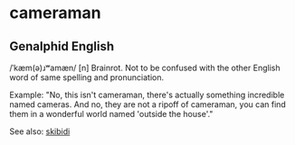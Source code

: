 # cameraman
## Genalphid English
/ˈkæm(ə)ɹʷamæn/
[n] Brainrot. Not to be confused with the other English word of same spelling and pronunciation.

Example:
"No, this isn't cameraman, there's actually something incredible named cameras. And no, they are not a ripoff of cameraman, you can find them in a wonderful world named 'outside the house'."

See also:
<a href="skibidi.md">skibidi</a>






